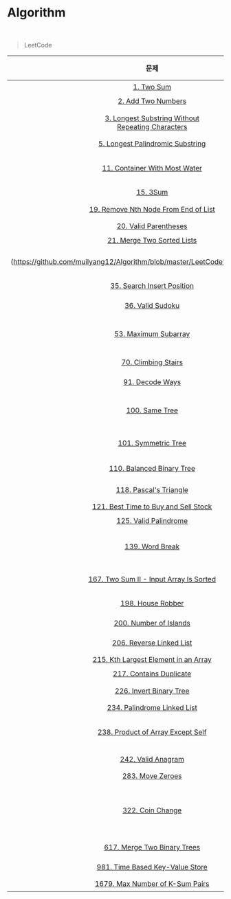 # Algorithm

<br />

> LeetCode

|                                                                  문제                                                                  |        난이도         |                                                                                    코드                                                                                     |                                     알고리즘                                      |
| :------------------------------------------------------------------------------------------------------------------------------------: | :-------------------: | :-------------------------------------------------------------------------------------------------------------------------------------------------------------------------: | :-------------------------------------------------------------------------------: |
|                                          [1. Two Sum](https://leetcode.com/problems/two-sum)                                           |         Easy          |                                              [🗒️](https://github.com/muilyang12/Algorithm/blob/master/LeetCode%20JS%2CTS/1.ts)                                              |                                    Hash Table                                     |
|                                  [2. Add Two Numbers](https://leetcode.com/problems/add-two-numbers)                                   |        Medium         |                                              [🗒️](https://github.com/muilyang12/Algorithm/blob/master/LeetCode%20JS%2CTS/2.ts)                                              |                                    Linked List                                    |
| [3. Longest Substring Without<br />Repeating Characters](https://leetcode.com/problems/longest-substring-without-repeating-characters) |        Medium         |                                              [🗒️](https://github.com/muilyang12/Algorithm/blob/master/LeetCode%20JS%2CTS/3.ts)                                              |                          Hash Table<br />Sliding Window                           |
|                    [5. Longest Palindromic Substring](https://leetcode.com/problems/longest-palindromic-substring)                     |        Medium         |                                              [🗒️](https://github.com/muilyang12/Algorithm/blob/master/LeetCode%20JS%2CTS/5.ts)                                              |                                      String                                       |
|                        [11. Container With Most Water](https://leetcode.com/problems/container-with-most-water)                        |        Medium         |  [🗒️ts](https://github.com/muilyang12/Algorithm/blob/master/LeetCode%20JS%2CTS/11.ts) [🗒️js](https://github.com/muilyang12/Algorithm/blob/master/LeetCode%20JS%2CTS/11.js)  |                                   Two Pointers                                    |
|                                             [15. 3Sum](https://leetcode.com/problems/3sum)                                             |        Medium         |                                             [🗒️](https://github.com/muilyang12/Algorithm/blob/master/LeetCode%20JS%2CTS/15.ts)                                              |                                   Two Pointers                                    |
|                 [19. Remove Nth Node From End of List](https://leetcode.com/problems/remove-nth-node-from-end-of-list)                 |        Medium         |                                             [🗒️](https://github.com/muilyang12/Algorithm/blob/master/LeetCode%20JS%2CTS/19.ts)                                              |                              Stack<br />Two Pointers                              |
|                                [20. Valid Parentheses](https://leetcode.com/problems/valid-parentheses)                                |         Easy          |                                             [🗒️](https://github.com/muilyang12/Algorithm/blob/master/LeetCode%20JS%2CTS/20.ts)                                              |                                       Stack                                       |
|                           [21. Merge Two Sorted Lists](https://leetcode.com/problems/merge-two-sorted-lists)                           |         Easy          |                                                                                    [🗒️]                                                                                     |
|                             (https://github.com/muilyang12/Algorithm/blob/master/LeetCode%20JS%2CTS/21.ts)                             | Two Pointers, Sorting |
|                           [35. Search Insert Position](https://leetcode.com/problems/search-insert-position)                           |         Easy          |                                             [🗒️](https://github.com/muilyang12/Algorithm/blob/master/LeetCode%20JS%2CTS/35.js)                                              |                                   Binary Search                                   |
|                                     [36. Valid Sudoku](https://leetcode.com/problems/valid-sudoku)                                     |        Medium         |                                             [🗒️](https://github.com/muilyang12/Algorithm/blob/master/LeetCode%20JS%2CTS/36.js)                                              |                                   Binary Search                                   |
|                                 [53. Maximum Subarray](https://leetcode.com/problems/maximum-subarray)                                 |        Medium         |                                             [🗒️](https://github.com/muilyang12/Algorithm/blob/master/LeetCode%20JS%2CTS/53.ts)                                              |                    Dynamic Programming<br />Divide-and-conquer                    |
|                                  [70. Climbing Stairs](https://leetcode.com/problems/climbing-stairs)                                  |         Easy          |                                             [🗒️](https://github.com/muilyang12/Algorithm/blob/master/LeetCode%20JS%2CTS/70.ts)                                              |                                Dynamic Programming                                |
|                                      [91. Decode Ways](https://leetcode.com/problems/decode-ways)                                      |        Medium         |                                             [🗒️](https://github.com/muilyang12/Algorithm/blob/master/LeetCode%20JS%2CTS/91.js)                                              |                             Depth First Search (DFS)                              |
|                                       [100. Same Tree](https://leetcode.com/problems/same-tree)                                        |         Easy          |                                             [🗒️](https://github.com/muilyang12/Algorithm/blob/master/LeetCode%20JS%2CTS/100.ts)                                             |             Breadth First Search (BFS)<br />Depth First Search (DFS)              |
|                                  [101. Symmetric Tree](https://leetcode.com/problems/symmetric-tree)                                   |         Easy          |                                             [🗒️](https://github.com/muilyang12/Algorithm/blob/master/LeetCode%20JS%2CTS/101.ts)                                             |                        Tree<br />Depth First Search (DFS)                         |
|                            [110. Balanced Binary Tree](https://leetcode.com/problems/balanced-binary-tree)                             |         Easy          |  [ts](https://github.com/muilyang12/Algorithm/blob/master/LeetCode%20JS%2CTS/110.ts) [🗒️js](https://github.com/muilyang12/Algorithm/blob/master/LeetCode%20JS%2CTS/110.js)  |                             Depth First Search (DFS)                              |
|                                [118. Pascal's Triangle](https://leetcode.com/problems/pascals-triangle)                                |         Easy          |                                             [🗒️](https://github.com/muilyang12/Algorithm/blob/master/LeetCode%20JS%2CTS/118.ts)                                             |                             Depth First Search (DFS)                              |
|                 [121. Best Time to Buy and Sell Stock](https://leetcode.com/problems/best-time-to-buy-and-sell-stock)                  |         Easy          |                                             [🗒️](https://github.com/muilyang12/Algorithm/blob/master/LeetCode%20JS%2CTS/121.js)                                             |                                    Memoization                                    |
|                                [125. Valid Palindrome](https://leetcode.com/problems/valid-palindrome)                                 |         Easy          |                                             [🗒️](https://github.com/muilyang12/Algorithm/blob/master/LeetCode%20JS%2CTS/125.ts)                                             |                                   Two Pointers                                    |
|                                      [139. Word Break](https://leetcode.com/problems/word-break)                                       |        Medium         |                                             [🗒️](https://github.com/muilyang12/Algorithm/blob/master/LeetCode%20JS%2CTS/139.ts)                                             |                    Dynamic Programming<br />Divide-and-conquer                    |
|               [167. Two Sum II - Input Array Is Sorted](https://leetcode.com/problems/two-sum-ii-input-array-is-sorted)                |        Medium         |                                             [🗒️](https://github.com/muilyang12/Algorithm/blob/master/LeetCode%20JS%2CTS/167.ts)                                             |                          Binary Search<br />Two Pointers                          |
|                                    [198. House Robber](https://leetcode.com/problems/house-robber)                                     |        Medium         |                                             [🗒️](https://github.com/muilyang12/Algorithm/blob/master/LeetCode%20JS%2CTS/198.ts)                                             |                                Dynamic Programming                                |
|                               [200. Number of Islands](https://leetcode.com/problems/number-of-islands)                                |        Medium         |                                             [🗒️](https://github.com/muilyang12/Algorithm/blob/master/LeetCode%20JS%2CTS/200.ts)                                             |                             Depth First Search (DFS)                              |
|                             [206. Reverse Linked List](https://leetcode.com/problems/reverse-linked-list)                              |         Easy          |                                             [🗒️](https://github.com/muilyang12/Algorithm/blob/master/LeetCode%20JS%2CTS/206.js)                                             |                                 Stack, Recursion                                  |
|                 [215. Kth Largest Element in an Array](https://leetcode.com/problems/kth-largest-element-in-an-array)                  |        Medium         |                                             [🗒️](https://github.com/muilyang12/Algorithm/blob/master/LeetCode%20JS%2CTS/215.js)                                             |                                     Min Heap                                      |
|                              [217. Contains Duplicate](https://leetcode.com/problems/contains-duplicate)                               |         Easy          |                                             [🗒️](https://github.com/muilyang12/Algorithm/blob/master/LeetCode%20JS%2CTS/217.js)                                             |                                    Hash Table                                     |
|                              [226. Invert Binary Tree](https://leetcode.com/problems/invert-binary-tree)                               |         Easy          |                                             [🗒️](https://github.com/muilyang12/Algorithm/blob/master/LeetCode%20JS%2CTS/226.ts)                                             |                             Depth First Search (DFS)                              |
|                          [234. Palindrome Linked List](https://leetcode.com/problems/palindrome-linked-list)                           |         Easy          |                                             [🗒️](https://github.com/muilyang12/Algorithm/blob/master/LeetCode%20JS%2CTS/234.ts)                                             |                                       Stack                                       |
|                    [238. Product of Array Except Self](https://leetcode.com/problems/product-of-array-except-self)                     |        Medium         | [🗒️ts](https://github.com/muilyang12/Algorithm/blob/master/LeetCode%20JS%2CTS/238.ts) [🗒️js](https://github.com/muilyang12/Algorithm/blob/master/LeetCode%20JS%2CTS/238.js) |                                    Hash Table                                     |
|                                   [242. Valid Anagram](https://leetcode.com/problems/valid-anagram)                                    |         Easy          |                                             [🗒️](https://github.com/muilyang12/Algorithm/blob/master/LeetCode%20JS%2CTS/242.ts)                                             |                                Hash Table, Sorting                                |
|                                     [283. Move Zeroes](https://leetcode.com/problems/move-zeroes)                                      |         Easy          |                                             [🗒️](https://github.com/muilyang12/Algorithm/blob/master/LeetCode%20JS%2CTS/283.js)                                             |                                   Two Pointers                                    |
|                                     [322. Coin Change](https://leetcode.com/problems/coin-change)                                      |        Medium         |                                             [🗒️](https://github.com/muilyang12/Algorithm/blob/master/LeetCode%20JS%2CTS/322.js)                                             | Depth First Search (DFS)<br />Breadth First Search (BFS)<br />Dynamic Programming |
|                          [617. Merge Two Binary Trees](https://leetcode.com/problems/merge-two-binary-trees)                           |         Easy          |                                             [🗒️](https://github.com/muilyang12/Algorithm/blob/master/LeetCode%20JS%2CTS/617.js)                                             |                             Depth First Search (DFS)                              |
|                      [981. Time Based Key-Value Store](https://leetcode.com/problems/time-based-key-value-store)                       |        Medium         |                                             [🗒️](https://github.com/muilyang12/Algorithm/blob/master/LeetCode%20JS%2CTS/981.ts)                                             |                                   Binary Search                                   |
|                       [1679. Max Number of K-Sum Pairs](https://leetcode.com/problems/max-number-of-k-sum-pairs)                       |        Medium         |                                            [🗒️](https://github.com/muilyang12/Algorithm/blob/master/LeetCode%20JS%2CTS/1679.ts)                                             |                                   Two Pointers                                    |
